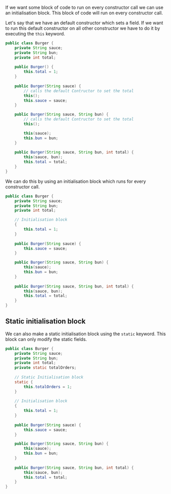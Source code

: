 If we want some block of code to run on every constructor call we can use an initialisation block. This block of code will run on every constructor call.

Let's say that we have an default constructor which sets a field. If we want to run this default constructor on all other constructor we have to do it by executing the `this` keyword.

```java
public class Burger {  
	private String sauce;
	private String bun;
	private int total;
	
	public Burger() {  
		this.total = 1;
	}
	  
	public Burger(String sauce) {
		// calls the default Contructor to set the total
		this();
		this.sauce = sauce;
	}

	public Burger(String sauce, String bun) {
		// calls the default Contructor to set the total
		this();

		this(sauce);
		this.bun = bun;
	}
	
	public Burger(String sauce, String bun, int total) {
		this(sauce, bun);
		this.total = total;
	}
}

```

We can do this by using an initialisation block which runs for every constructor call.

```java
public class Burger {  
	private String sauce;
	private String bun;
	private int total;

	// Initialisation block
	{  
		this.total = 1;
	}
	  
	public Burger(String sauce) {
		this.sauce = sauce;
	}

	public Burger(String sauce, String bun) {
		this(sauce);
		this.bun = bun;
	}
	
	public Burger(String sauce, String bun, int total) {
		this(sauce, bun);
		this.total = total;
	}
}

```

## Static initialisation block

We can also make a static initialisation block using the `static` keyword. This block can only modify the static fields.

```java
public class Burger {  
	private String sauce;
	private String bun;
	private int total;
	private static totalOrders;
	
	// Static Initialisation block
	static {  
		this.totalOrders = 1;
	}
	  
	// Initialisation block
	{  
		this.total = 1;
	}
	  
	public Burger(String sauce) {
		this.sauce = sauce;
	}

	public Burger(String sauce, String bun) {
		this(sauce);
		this.bun = bun;
	}
	
	public Burger(String sauce, String bun, int total) {
		this(sauce, bun);
		this.total = total;
	}
}

```